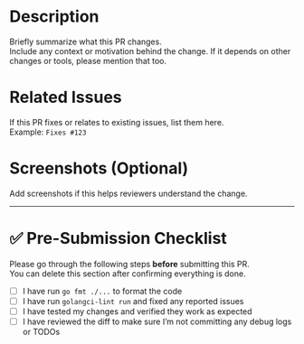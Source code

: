 # Description

Briefly summarize what this PR changes.  
Include any context or motivation behind the change. If it depends on other changes or tools, please mention that too.

# Related Issues

If this PR fixes or relates to existing issues, list them here.  
Example: `Fixes #123`

# Screenshots (Optional)

Add screenshots if this helps reviewers understand the change.

---

# ✅ Pre-Submission Checklist

Please go through the following steps **before** submitting this PR.  
You can delete this section after confirming everything is done.

- [ ] I have run `go fmt ./...` to format the code
- [ ] I have run `golangci-lint run` and fixed any reported issues
- [ ] I have tested my changes and verified they work as expected
- [ ] I have reviewed the diff to make sure I’m not committing any debug logs or TODOs
